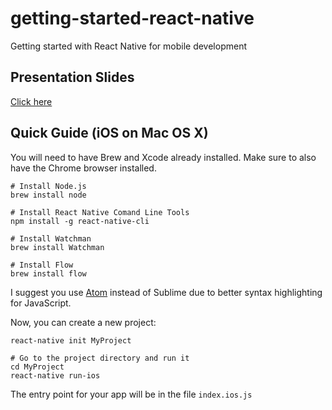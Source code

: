 # getting-started-react-native

Getting started with React Native for mobile development

## Presentation Slides

[Click here](https://docs.google.com/presentation/d/1fQMSvoDdO-2ZY1dfsJRbrt3V3pcIKbQPt9OdgpZZL58/edit?usp=sharing)

## Quick Guide (iOS on Mac OS X)

You will need to have Brew and Xcode already installed. Make sure to also have the Chrome browser installed.

```
# Install Node.js
brew install node

# Install React Native Comand Line Tools
npm install -g react-native-cli

# Install Watchman
brew install Watchman

# Install Flow
brew install flow
```

I suggest you use [Atom](https://atom.io/) instead of Sublime due to better syntax highlighting for JavaScript.

Now, you can create a new project:

```
react-native init MyProject

# Go to the project directory and run it
cd MyProject
react-native run-ios
```

The entry point for your app will be in the file `index.ios.js`
